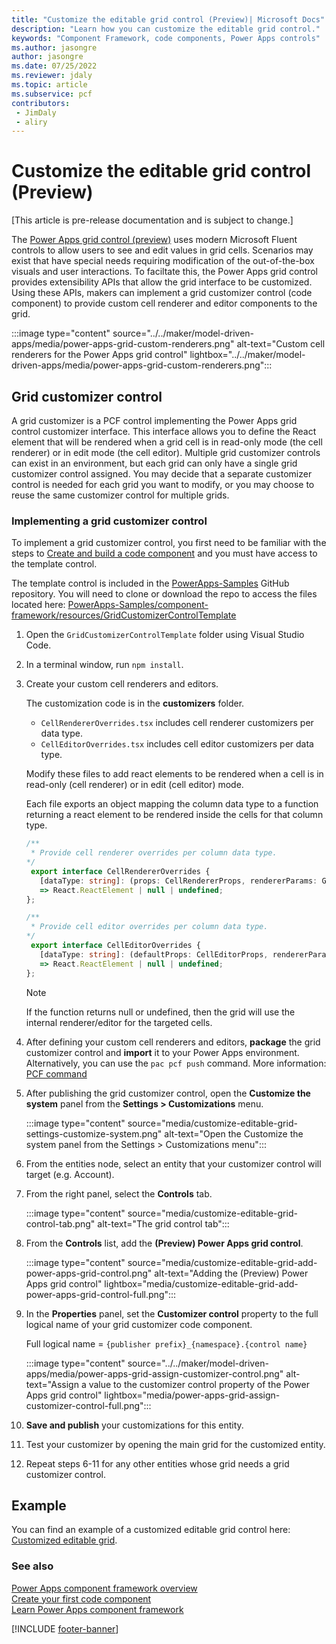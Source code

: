 ```yaml
---
title: "Customize the editable grid control (Preview)| Microsoft Docs"
description: "Learn how you can customize the editable grid control."
keywords: "Component Framework, code components, Power Apps controls"
ms.author: jasongre
author: jasongre
ms.date: 07/25/2022
ms.reviewer: jdaly
ms.topic: article
ms.subservice: pcf
contributors:
 - JimDaly
 - aliry
---
```


# Customize the editable grid control (Preview)

[This article is pre-release documentation and is subject to change.]

The  [Power Apps grid control (preview)](../../maker/model-driven-apps/the-power-apps-grid-control.md) uses modern Microsoft Fluent controls to allow users to see and edit values in grid cells. Scenarios may exist that have special needs requiring modification of the out-of-the-box visuals and user interactions. To faciltate this, the Power Apps grid control provides extensibility APIs that allow the grid interface to be customized. Using these APIs, makers can implement a grid customizer control (code component) to provide custom cell renderer and editor components to the grid.

:::image type="content" source="../../maker/model-driven-apps/media/power-apps-grid-custom-renderers.png" alt-text="Custom cell renderers for the Power Apps grid control" lightbox="../../maker/model-driven-apps/media/power-apps-grid-custom-renderers.png":::

## Grid customizer control

A grid customizer is a PCF control implementing the Power Apps grid control customizer interface. This interface allows you to define the React element that will be rendered when a grid cell is in read-only mode (the cell renderer) or in edit mode (the cell editor). Multiple grid customizer controls can exist in an environment, but each grid can only have a single grid customizer control assigned. You may decide that a separate customizer control is needed for each grid you want to modify, or you may choose to reuse the same customizer control for multiple grids.

### Implementing a grid customizer control

To implement a grid customizer control, you first need to be familiar with the steps to [Create and build a code component](create-custom-controls-using-pcf.md) and you must have access to the template control.

The template control is included in the [PowerApps-Samples](https://github.com/microsoft/PowerApps-Samples) GitHub repository. You will need to clone or download the repo to access the files located here: [PowerApps-Samples/component-framework/resources/GridCustomizerControlTemplate](https://github.com/microsoft/PowerApps-Samples/tree/master/component-framework/resources/GridCustomizerControlTemplate)

1. Open the `GridCustomizerControlTemplate` folder using Visual Studio Code.
1. In a terminal window, run `npm install`.
1. Create your custom cell renderers and editors.

   The customization code is in the **customizers** folder.
   - `CellRendererOverrides.tsx` includes cell renderer customizers per data type.
   - `CellEditorOverrides.tsx` includes cell editor customizers per data type.

   Modify these files to add react elements to be rendered when a cell is in read-only (cell renderer) or in edit (cell editor) mode.

   Each file exports an object mapping the column data type to a function returning a react element to be rendered inside the cells for that column type.


   ```typescript
   /**
    * Provide cell renderer overrides per column data type.
   */
    export interface CellRendererOverrides {
      [dataType: string]: (props: CellRendererProps, rendererParams: GetRendererParams)
      => React.ReactElement | null | undefined; 
   };

   /**
    * Provide cell editor overrides per column data type.
   */
    export interface CellEditorOverrides {
      [dataType: string]: (defaultProps: CellEditorProps, rendererParams: GetEditorParams)
      => React.ReactElement | null | undefined; 
   };
   ```

   > [!NOTE]
   > If the function returns null or undefined, then the grid will use the internal renderer/editor for the targeted cells.
    
1. After defining your custom cell renderers and editors, **package** the grid customizer control and **import** it to your Power Apps environment. Alternatively, you can use the `pac pcf push` command. More information: [PCF command](/power-platform/developer/cli/reference/pcf-command)
1. After publishing the grid customizer control, open the **Customize the system** panel from the **Settings > Customizations** menu.

   :::image type="content" source="media/customize-editable-grid-settings-customize-system.png" alt-text="Open the Customize the system panel from the Settings > Customizations menu":::

1. From the entities node, select an entity that your customizer control will target (e.g. Account).  
1. From the right panel, select the **Controls** tab.

   :::image type="content" source="media/customize-editable-grid-control-tab.png" alt-text="The grid control tab":::

1. From the **Controls** list, add the **(Preview) Power Apps grid control**.

   :::image type="content" source="media/customize-editable-grid-add-power-apps-grid-control.png" alt-text="Adding the (Preview) Power Apps grid control" lightbox="media/customize-editable-grid-add-power-apps-grid-control-full.png":::

1. In the **Properties** panel, set the **Customizer control** property to the full logical name of your grid customizer code component.

   Full logical name = `{publisher prefix}_{namespace}.{control name}`

   :::image type="content" source="../../maker/model-driven-apps/media/power-apps-grid-assign-customizer-control.png" alt-text="Assign a value to the customizer control property of the Power Apps grid control" lightbox="media/power-apps-grid-assign-customizer-control-full.png":::
 
1. **Save and publish** your customizations for this entity.
1. Test your customizer by opening the main grid for the customized entity.
1. Repeat steps 6-11 for any other entities whose grid needs a grid customizer control.

## Example

You can find an example of a customized editable grid control here: [Customized editable grid](sample-controls/customized-editable-grid-control.md).

### See also

[Power Apps component framework overview](overview.md)<br/>
[Create your first code component](implementing-controls-using-typescript.md)<br/>
[Learn Power Apps component framework](/learn/paths/use-power-apps-component-framework)


[!INCLUDE [footer-banner](../../includes/footer-banner.md)]